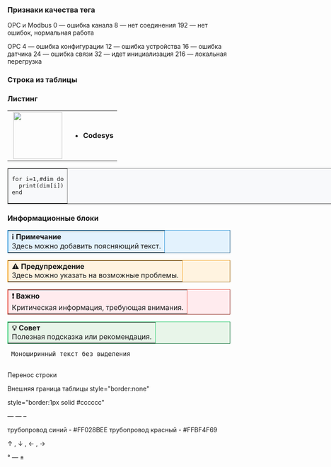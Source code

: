 ### Признаки качества тега

OPC и Modbus
0 — ошибка канала
8 — нет соединения
192 — нет ошибок, нормальная работа

 OPC
4 — ошибка конфигурации
12 — ошибка устройства
16 — ошибка датчика
24 — ошибка связи
32 — идет инициализация
216 — локальная перегрузка

### Строка из таблицы

<table cellpadding="5" cellspacing="0" style="border:none; width:700px">
	<tbody>
		<tr>
			<td style="text-align:center; width:120px"><img alt="" height="106" src="https://ucarecdn.com/e9ec0554-1f26-409a-92eb-20d8478651b8/" width="111" /></td>
			<td>
			<ul>
				<li><strong>Codesys</strong></li>
			</ul>
			</td>
		</tr>
	</tbody>

### Листинг
<table border="1" cellpadding="1" cellspacing="1" style="background:#f8f9fb; width:1100px">
	<tbody>
		<tr>
			<td>
			<pre>
for i=1,#dim do
  print(dim[i])
end
</pre>
			</td>
		</tr>
	</tbody>
</table>


<!-- Увеличить отступы → измените cellpadding="10" или margin-bottom:20px --> 

### Информационные блоки

<table border="1" cellpadding="8" style="margin-bottom:15px; border-collapse: collapse; width:100%; background:#e3f2fd; border-color:#3498db">
<tr><td><b>ℹ️ Примечание</b><br>Здесь можно добавить поясняющий текст.</td></tr>
</table>

<table border="1" cellpadding="8" style="margin-bottom:15px; border-collapse: collapse; width:100%; background:#fff3e0; border-color:#f39c12">
<tr><td><b>⚠️ Предупреждение</b><br>Здесь можно указать на возможные проблемы.</td></tr>
</table>

<table border="1" cellpadding="8" style="margin-bottom:15px; border-collapse: collapse; width:100%; background:#ffebee; border-color:#e74c3c">
<tr><td><b>❗ Важно</b><br>Критическая информация, требующая внимания.</td></tr>
</table>

<table border="1" cellpadding="8" style="margin-bottom:15px; border-collapse: collapse; width:100%; background:#e8f5e9; border-color:#2ecc71">
<tr><td><b>💡 Совет</b><br>Полезная подсказка или рекомендация.</td></tr>
</table>

<pre> Моноширинный текст без выделения </pre>
<br> Перенос строки </br>

Внешняя граница таблицы style="border:none"

style="border:1px solid #cccccc"

&mdash; —
&ndash;

трубопровод синий - #FF028BEE
трубопровод красный - #FFBF4F69

↑ , ↓ , ← , →

°
—
±



